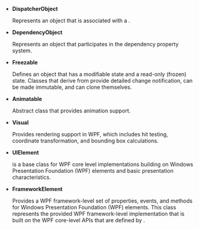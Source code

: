 * **DispatcherObject**

    Represents an object that is associated with a .

* **DependencyObject**

    Represents an object that participates in the dependency property system.

* **Freezable**

    Defines an object that has a modifiable state and a read-only (frozen) state. Classes that derive from  provide detailed change notification, can be made immutable, and can clone themselves.

* **Animatable**

    Abstract class that provides animation support.

* **Visual**

    Provides rendering support in WPF, which includes hit testing, coordinate transformation, and bounding box calculations.

* **UIElement**

     is a base class for WPF core level implementations building on Windows Presentation Foundation (WPF) elements and basic presentation characteristics.

* **FrameworkElement**

    Provides a WPF framework-level set of properties, events, and methods for Windows Presentation Foundation (WPF) elements. This class represents the provided WPF framework-level implementation that is built on the WPF core-level APIs that are defined by .

